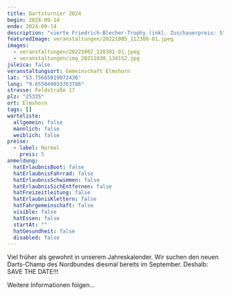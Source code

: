 ```yaml
---
title: Dartsturnier 2024
begin: 2024-09-14
ende: 2024-09-14
description: "vierte Friedrich-Blecher-Trophy (inkl. Zuschauerpreis: Stimmungskanone 2024)"
featuredImage: veranstaltungen/20221005_112300-01.jpeg
images:
  - veranstaltungen/20221002_120301-01.jpeg
  - veranstaltungen/img_20211030_134152.jpg
juleica: false
veranstaltungsort: Gemeinschaft Elmshorn
lat: "53.75665019072436"
long: "9.655049033763786"
strasse: Feldstraße 17
plz: "25335"
ort: Elmshorn
tags: []
warteliste:
  allgemein: false
  männlich: false
  weiblich: false
preise:
  - label: Normal
    preis: 5
anmeldung:
  hatErlaubnisBoot: false
  hatErlaubnisFahrrad: false
  hatErlaubnisSchwimmen: false
  hatErlaubnisSichEntfernen: false
  hatFreizeitleitung: false
  hatErlaubnisKlettern: false
  hatFahrgemeinschaft: false
  visible: false
  hatEssen: false
  startAt: ""
  hatGesundheit: false
  disabled: false
---
```

Viel früher als gewohnt in unserem Jahreskalender. Wir suchen den neuen Darts-Champ des Nordbundes diesmal bereits im September. Deshalb: SAVE THE DATE!!!

Weitere Informationen folgen...